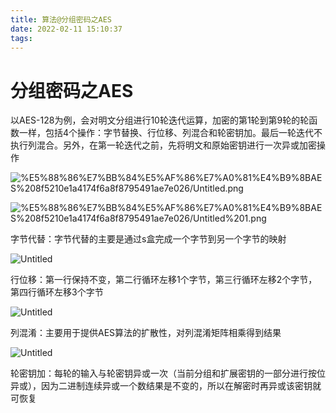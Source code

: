 ```yaml
---
title: 算法@分组密码之AES
date: 2022-02-11 15:10:37
tags:
---
```

# 分组密码之AES

以AES-128为例，会对明文分组进行10轮迭代运算，加密的第1轮到第9轮的轮函数一样，包括4个操作：字节替换、行位移、列混合和轮密钥加。最后一轮迭代不执行列混合。另外，在第一轮迭代之前，先将明文和原始密钥进行一次异或加密操作

![%E5%88%86%E7%BB%84%E5%AF%86%E7%A0%81%E4%B9%8BAES%208f5210e1a4174f6a8f8795491ae7e026/Untitled.png](https://gitee.com/tutucoo/images/raw/master/uPic/202202111r6VS2.png)

![%E5%88%86%E7%BB%84%E5%AF%86%E7%A0%81%E4%B9%8BAES%208f5210e1a4174f6a8f8795491ae7e026/Untitled%201.png](https://gitee.com/tutucoo/images/raw/master/uPic/20220211woepIT.png)

字节代替：字节代替的主要是通过s盒完成一个字节到另一个字节的映射

![Untitled](https://gitee.com/tutucoo/images/raw/master/uPic/20220211Lldjvz.png)

行位移：第一行保持不变，第二行循环左移1个字节，第三行循环左移2个字节，第四行循环左移3个字节 

![Untitled](https://gitee.com/tutucoo/images/raw/master/uPic/20220211b5UQNG.png)

列混淆：主要用于提供AES算法的扩散性，对列混淆矩阵相乘得到结果

![Untitled](https://gitee.com/tutucoo/images/raw/master/uPic/20220211D1a67h.png)

轮密钥加：每轮的输入与轮密钥异或一次（当前分组和扩展密钥的一部分进行按位异或），因为二进制连续异或一个数结果是不变的，所以在解密时再异或该密钥就可恢复